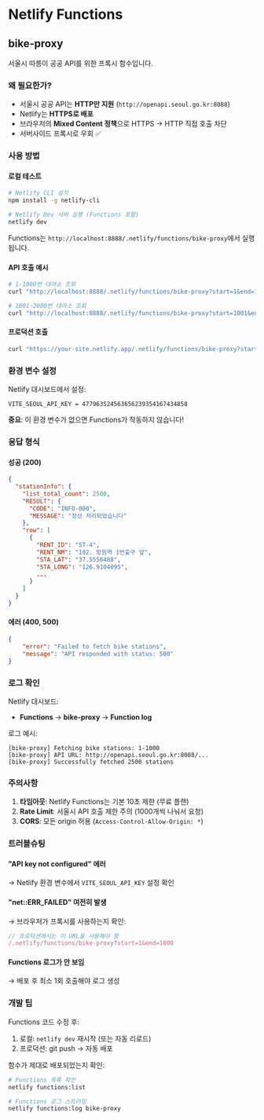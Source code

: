 # Netlify Functions

## bike-proxy

서울시 따릉이 공공 API를 위한 프록시 함수입니다.

### 왜 필요한가?

-   서울시 공공 API는 **HTTP만 지원** (`http://openapi.seoul.go.kr:8088`)
-   Netlify는 **HTTPS로 배포**
-   브라우저의 **Mixed Content 정책**으로 HTTPS → HTTP 직접 호출 차단
-   서버사이드 프록시로 우회 ✅

### 사용 방법

#### 로컬 테스트

```bash
# Netlify CLI 설치
npm install -g netlify-cli

# Netlify Dev 서버 실행 (Functions 포함)
netlify dev
```

Functions는 `http://localhost:8888/.netlify/functions/bike-proxy`에서 실행됩니다.

#### API 호출 예시

```bash
# 1-1000번 대여소 조회
curl "http://localhost:8888/.netlify/functions/bike-proxy?start=1&end=1000"

# 1001-2000번 대여소 조회
curl "http://localhost:8888/.netlify/functions/bike-proxy?start=1001&end=2000"
```

#### 프로덕션 호출

```bash
curl "https://your-site.netlify.app/.netlify/functions/bike-proxy?start=1&end=1000"
```

### 환경 변수 설정

Netlify 대시보드에서 설정:

```
VITE_SEOUL_API_KEY = 477963524563656239354167434858
```

**중요**: 이 환경 변수가 없으면 Functions가 작동하지 않습니다!

### 응답 형식

#### 성공 (200)

```json
{
  "stationInfo": {
    "list_total_count": 2500,
    "RESULT": {
      "CODE": "INFO-000",
      "MESSAGE": "정상 처리되었습니다"
    },
    "row": [
      {
        "RENT_ID": "ST-4",
        "RENT_NM": "102. 망원역 1번출구 앞",
        "STA_LAT": "37.5556488",
        "STA_LONG": "126.9104095",
        ...
      }
    ]
  }
}
```

#### 에러 (400, 500)

```json
{
    "error": "Failed to fetch bike stations",
    "message": "API responded with status: 500"
}
```

### 로그 확인

Netlify 대시보드:

-   **Functions** → **bike-proxy** → **Function log**

로그 예시:

```
[bike-proxy] Fetching bike stations: 1-1000
[bike-proxy] API URL: http://openapi.seoul.go.kr:8088/...
[bike-proxy] Successfully fetched 2500 stations
```

### 주의사항

1. **타임아웃**: Netlify Functions는 기본 10초 제한 (무료 플랜)
2. **Rate Limit**: 서울시 API 호출 제한 주의 (1000개씩 나눠서 요청)
3. **CORS**: 모든 origin 허용 (`Access-Control-Allow-Origin: *`)

### 트러블슈팅

#### "API key not configured" 에러

→ Netlify 환경 변수에서 `VITE_SEOUL_API_KEY` 설정 확인

#### "net::ERR_FAILED" 여전히 발생

→ 브라우저가 프록시를 사용하는지 확인:

```javascript
// 프로덕션에서는 이 URL을 사용해야 함
/.netlify/functions/bike-proxy?start=1&end=1000
```

#### Functions 로그가 안 보임

→ 배포 후 최소 1회 호출해야 로그 생성

### 개발 팁

Functions 코드 수정 후:

1. 로컬: `netlify dev` 재시작 (또는 자동 리로드)
2. 프로덕션: git push → 자동 배포

함수가 제대로 배포되었는지 확인:

```bash
# Functions 목록 확인
netlify functions:list

# Functions 로그 스트리밍
netlify functions:log bike-proxy
```
